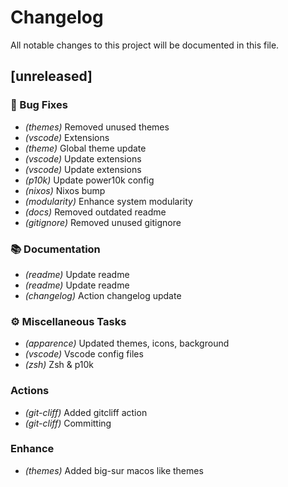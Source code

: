 # Changelog

All notable changes to this project will be documented in this file.

## [unreleased]

### 🐛 Bug Fixes

- *(themes)* Removed unused themes
- *(vscode)* Extensions
- *(theme)* Global theme update
- *(vscode)* Update extensions
- *(vscode)* Update extensions
- *(p10k)* Update power10k config
- *(nixos)* Nixos bump
- *(modularity)* Enhance system modularity
- *(docs)* Removed outdated readme
- *(gitignore)* Removed unused gitignore

### 📚 Documentation

- *(readme)* Update readme
- *(readme)* Update readme
- *(changelog)* Action changelog update

### ⚙️ Miscellaneous Tasks

- *(apparence)* Updated themes, icons, background
- *(vscode)* Vscode config files
- *(zsh)* Zsh & p10k

### Actions

- *(git-cliff)* Added gitcliff action
- *(git-cliff)* Committing

### Enhance

- *(themes)* Added big-sur macos like themes

<!-- generated by git-cliff -->
